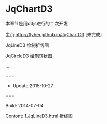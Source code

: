 JqChartD3
=========

本章节是用d3js进行的二次开发

主页:http://flyher.github.io/JqChartD3 [未完成]

JqLineD3 绘制折线图

JqCircleD3 绘制饼状图

...


===
* Update:2015-10-27

===

Build: 2014-07-04

Contont: 1.JqLineD3.html 折线图